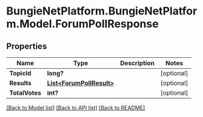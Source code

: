 # BungieNetPlatform.BungieNetPlatform.Model.ForumPollResponse
## Properties

Name | Type | Description | Notes
------------ | ------------- | ------------- | -------------
**TopicId** | **long?** |  | [optional] 
**Results** | [**List&lt;ForumPollResult&gt;**](ForumPollResult.md) |  | [optional] 
**TotalVotes** | **int?** |  | [optional] 

[[Back to Model list]](../README.md#documentation-for-models) [[Back to API list]](../README.md#documentation-for-api-endpoints) [[Back to README]](../README.md)

